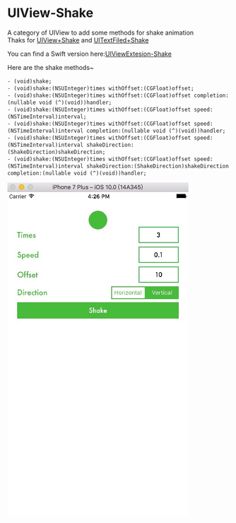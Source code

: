 # UIView-Shake
A category of UIView to add some methods for shake animation<br>
Thaks for [UIView+Shake](https://github.com/andreamazz/UIView-Shake) and [UITextFiled+Shake](https://github.com/andreamazz/UITextField-Shake)<br>

You can find a Swift version here:[UIViewExtesion-Shake](https://github.com/DingHub/UIViewExtesion-Shake/tree/master)<br>


Here are the shake methods~<br>
 ``` 
- (void)shake;
- (void)shake:(NSUInteger)times withOffset:(CGFloat)offset;
- (void)shake:(NSUInteger)times withOffset:(CGFloat)offset completion:(nullable void (^)(void))handler;
- (void)shake:(NSUInteger)times withOffset:(CGFloat)offset speed:(NSTimeInterval)interval;
- (void)shake:(NSUInteger)times withOffset:(CGFloat)offset speed:(NSTimeInterval)interval completion:(nullable void (^)(void))handler;
- (void)shake:(NSUInteger)times withOffset:(CGFloat)offset speed:(NSTimeInterval)interval shakeDirection:(ShakeDirection)shakeDirection;
- (void)shake:(NSUInteger)times withOffset:(CGFloat)offset speed:(NSTimeInterval)interval shakeDirection:(ShakeDirection)shakeDirection completion:(nullable void (^)(void))handler;
 ``` 
![screenShot](https://github.com/DingHub/ScreenShots/blob/master/UIView-Shake/0.png)
